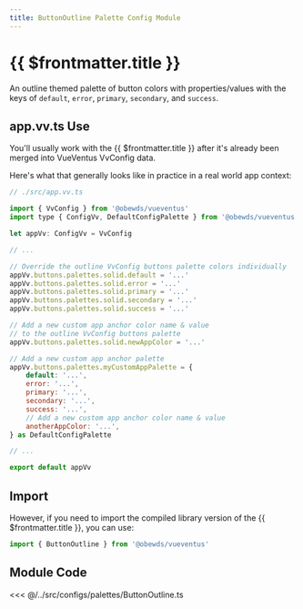```yaml
---
title: ButtonOutline Palette Config Module
---
```


<script setup>
    import DocsPackageVersion from '../../../src/views/compos/DocsPackageVersion.vue'
</script>








# {{ $frontmatter.title }}

An outline themed palette of button colors with properties/values with the keys of `default`, `error`, `primary`, `secondary`, and `success`.








## app.vv.ts Use

You'll usually work with the {{ $frontmatter.title }} after it's already been merged into VueVentus VvConfig data.

Here's what that generally looks like in practice in a real world app context:

```javascript
// ./src/app.vv.ts

import { VvConfig } from '@obewds/vueventus'
import type { ConfigVv, DefaultConfigPalette } from '@obewds/vueventus'

let appVv: ConfigVv = VvConfig

// ...

// Override the outline VvConfig buttons palette colors individually
appVv.buttons.palettes.solid.default = '...'
appVv.buttons.palettes.solid.error = '...'
appVv.buttons.palettes.solid.primary = '...'
appVv.buttons.palettes.solid.secondary = '...'
appVv.buttons.palettes.solid.success = '...'

// Add a new custom app anchor color name & value
// to the outline VvConfig buttons palette
appVv.buttons.palettes.solid.newAppColor = '...'

// Add a new custom app anchor palette
appVv.buttons.palettes.myCustomAppPalette = {
    default: '...',
    error: '...',
    primary: '...',
    secondary: '...',
    success: '...',
    // Add a new custom app anchor color name & value
    anotherAppColor: '...',
} as DefaultConfigPalette

// ...

export default appVv
```








## Import

However, if you need to import the compiled library version of the {{ $frontmatter.title }}, you can use:

```javascript
import { ButtonOutline } from '@obewds/vueventus'
```













## Module Code

<<< @/../src/configs/palettes/ButtonOutline.ts






<DocsPackageVersion/>


